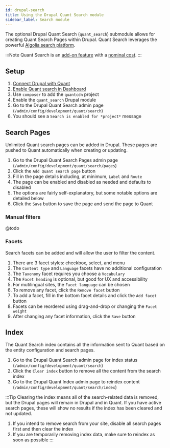 ```yaml
---
id: drupal-search
title: Using the Drupal Quant Search module
sidebar_label: Search module
---
```


The optional Drupal Quant Search (`quant_search`) submodule allows for creating Quant Search Pages within Drupal. Quant Search leverages the powerful [Algolia search platform](https://www.algolia.com/).

:::Note
Quant Search is an [add-on feature](https://www.quantcdn.io/features) with a [nominal cost](https://www.quantcdn.io/pricing).
:::

## Setup

1. [Connect Drupal with Quant](/docs/integrations/drupal)
1. [Enable Quant search in Dashboard](/docs/dashboard/search)
1. Use `composer` to add the `quantcdn` project
1. Enable the `quant_search` Drupal module
1. Go to the Drupal Quant Search admin page (`/admin/config/development/quant/search`)
1. You should see a `Search is enabled for *project*` message

## Search Pages

Unlimited Quant search pages can be added in Drupal. These pages are pushed to Quant automatically when creating or updating.

1. Go to the Drupal Quant Search Pages admin page (`/admin/config/development/quant/search/pages`)
1. Click the `Add Quant search page` button
1. Fill in the page details including, at minimum, `Label` and `Route`
1. The page can be enabled and disabled as needed and defaults to disabled
1. The options are fairly self-explanatory, but some notable options are detailed below
1. Click the `Save` button to save the page and send the page to Quant

### Manual filters

@todo

### Facets

Search facets can be added and will allow the user to filter the content.

1. There are 3 facet styles: checkbox, select, and menu
1. The `Content type` and `Language` facets have no additional configuration
1. The `Taxonomy` facet requires you choose a `Vocabulary`
1. The `Facet heading` is optional, but good for UX and accessibility
1. For mutilingual sites, the `Facet language` can be chosen
1. To remove any facet, click the `Remove facet` button
1. To add a facet, fill in the bottom facet details and click the `Add facet` button
1. Facets can be reordered using drag-and-drop or changing the `Facet weight`
1. After changing any facet information, click the `Save` button

## Index

The Quant Search index contains all the information sent to Quant based on the entity configuration and search pages.

1. Go to the Drupal Quant Search admin page for index status (`/admin/config/development/quant/search`)
1. Click the `Clear index` button to remove all the content from the search index
1. Go to the Drupal Quant Index admin page to reindex content (`/admin/config/development/quant/search/index`)

:::Tip
Clearing the index means all of the search-related data is removed, but the Drupal pages will remain in Drupal and in Quant. If you have active search pages, these will show no results if the index has been cleared and not updated.

1. If you intend to remove search from your site, disable all search pages first and then clear the index
1. If you are temporarily removing index data, make sure to reindex as soon as possible
:::
